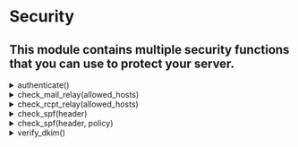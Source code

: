 # Security
## This module contains multiple security functions that you can use to protect your server.
<details><summary>authenticate()</summary><br/> Process the SASL authentication mechanism.

 The current implementation support "PLAIN" mechanism, and will call the
 `testsaslauthd` program to check the credentials.

 The credentials will be verified depending on the mode of `saslauthd`.

 A native implementation will be provided in the future.

 
</details>
<details><summary>check_mail_relay(allowed_hosts)</summary><br/> Do not accept a message from a known internal domain if the client is unknown.

 # Args
 * `allowed_hosts` - group of IPv4 | IPv6 | IPv4 range | IPv6 range | fqdn

 # Return
 * `deny()`
 * `next()`

 # Effective smtp stage
 `mail` and onwards.

 # Example
 ```js
 mail: [
    rule "check mail relay" || {
        object allowed_hosts group = [
            object mta_ip ip4 = "192.168.1.254",
            object mta_fqdn fqdn = "mta-internal.foobar.com"
        ];
        check_mail_relay(allowed_hosts)
    }
 ]

 
 ```
</details>
<details><summary>check_rcpt_relay(allowed_hosts)</summary><br/> Do not accept open relaying.

 # Args

 * `allowed_hosts` - group of IPv4 | IPv6 | IPv4 range | IPv6 range | fqdn

 # Return
 * `deny()`
 * `next()`

 # Effective smtp stage
 `rcpt` only.

 # Example
 ```js
 rcpt: [
    rule "check rcpt relay" || {
        object allowed_hosts group = [
            object mta_ip ip4 = "192.168.1.254",
            object mta_fqdn fqdn = "mta-internal.foobar.com"
        ];
        check_rcpt_relay(allowed_hosts)
    }
 ]

 
 ```
</details>
<details><summary>check_spf(header)</summary><br/> Check spf record following the Sender Policy Framework (RFC 7208).
 A wrapper with the policy set to "strict" by default.
 see https://datatracker.ietf.org/doc/html/rfc7208

 # Args

 * `header` - "spf" | "auth" | "both" | "none"

 # Return
 * `deny(code550_7_23 | code451_7_24 | code550_7_24)` - an error occurred during lookup. (returned even when a softfail is received using the "strict" policy)
 * `next()` - the operation succeeded.

 # Effective smtp stage
 `rcpt` and onwards.

 # Errors
 * The `header` argument is not valid.
 * The `policy` argument is not valid.

 # Note
 `check_spf` only checks for the sender's identity, not the `helo` value.

 # Example
 ```js
 #{
     mail: [
        rule "check spf relay" || check_spf(allowed_hosts),
     ]
 }

 #{
     mail: [
         // if this check succeed, it wil return `next`.
         // if it fails, it might return `deny` with a custom code
         // (X.7.24 or X.7.25 for exemple)
         //
         // if you want to use the return status, just put the check_spf
         // function on the last line of your rule.
         rule "check spf 1" || {
             log("debug", `running sender policy framework on ${ctx().mail_from} identity ...`);
             check_spf("spf", "soft")
         },

         // policy is set to "strict" by default.
         rule "check spf 2" || check_spf("both"),

         // you can also use the low level system api.
         rule "check spf 3" || {
             let query = sys::check_spf(ctx(), srv());

             log("debug", `result: ${query.result}`);

             // the 'result' parameter gives you the result of evaluation.
             // (see https://datatracker.ietf.org/doc/html/rfc7208#section-2.6)
             //
             // the 'cause' parameter gives you the cause of the result if there
             // was an error, and the mechanism of the result if it succeeded.
             switch query.result {
                 "pass" => next(),
                 "fail" => {
                     log("error", `check spf error: ${query.cause}`);
                     deny()
                 },
                 _ => next(),
             };
         },
     ],
 }
 ```
 
</details>
<details><summary>check_spf(header, policy)</summary><br/> Check spf record following the Sender Policy Framework (RFC 7208).
 see https://datatracker.ietf.org/doc/html/rfc7208

 # Args

 * `header` - "spf" | "auth" | "both" | "none"
 * `policy` - "strict" | "soft"

 # Return
 * `deny(code550_7_23 | code451_7_24 | code550_7_24)` - an error occurred during lookup. (returned even when a softfail is received using the "strict" policy)
 * `next()` - the operation succeeded.

 # Effective smtp stage
 `rcpt` and onwards.

 # Errors
 * The `header` argument is not valid.
 * The `policy` argument is not valid.

 # Note
 `check_spf` only checks for the sender's identity, not the `helo` value.

 # Example
 ```js
 #{
     mail: [
        rule "check spf" || check_spf("spf", "soft")
     ]
 }

 #{
     mail: [
         // if this check succeed, it wil return `next`.
         // if it fails, it might return `deny` with a custom code
         // (X.7.24 or X.7.25 for exemple)
         //
         // if you want to use the return status, just put the check_spf
         // function on the last line of your rule.
         rule "check spf 1" || {
             log("debug", `running sender policy framework on ${ctx().mail_from} identity ...`);
             check_spf("spf", "soft")
         },

         // policy is set to "strict" by default.
         rule "check spf 2" || check_spf("both"),

         // you can also use the low level system api.
         rule "check spf 3" || {
             let query = sys::check_spf(ctx(), srv());

             log("debug", `result: ${query.result}`);

             // the 'result' parameter gives you the result of evaluation.
             // (see https://datatracker.ietf.org/doc/html/rfc7208#section-2.6)
             //
             // the 'cause' parameter gives you the cause of the result if there
             // was an error, and the mechanism of the result if it succeeded.
             switch query.result {
                 "pass" => next(),
                 "fail" => {
                     log("error", `check spf error: ${query.cause}`);
                     deny()
                 },
                 _ => next(),
             };
         },
     ],
 }
 ```

 
</details>
<details><summary>verify_dkim()</summary><br/> Verify the `DKIM-Signature` header(s) in the mail and produce a `Authentication-Results`.
 see https://datatracker.ietf.org/doc/html/rfc6376

 # Return
 * `accept()` - a signature was successfully verified.
 * `deny()` - no signature could be verified.

 
</details>